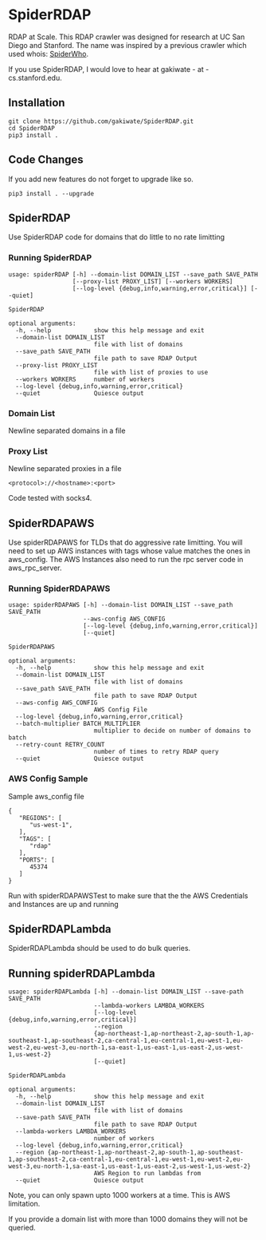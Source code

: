 # SpiderRDAP

RDAP at Scale. This RDAP crawler was designed for research at UC San Diego and Stanford. The name was inspired by a previous crawler which used whois: [SpiderWho](https://github.com/lanrat/SpiderWho).

If you use SpiderRDAP, I would love to hear at gakiwate - at - cs.stanford.edu.

## Installation

```
git clone https://github.com/gakiwate/SpiderRDAP.git
cd SpiderRDAP
pip3 install .
```

## Code Changes

If you add new features do not forget to upgrade like so.

```
pip3 install . --upgrade
```

## SpiderRDAP

Use SpiderRDAP code for domains that do little to no rate limitting

### Running SpiderRDAP

```
usage: spiderRDAP [-h] --domain-list DOMAIN_LIST --save_path SAVE_PATH
                  [--proxy-list PROXY_LIST] [--workers WORKERS]
                  [--log-level {debug,info,warning,error,critical}] [--quiet]

SpiderRDAP

optional arguments:
  -h, --help            show this help message and exit
  --domain-list DOMAIN_LIST
                        file with list of domains
  --save_path SAVE_PATH
                        file path to save RDAP Output
  --proxy-list PROXY_LIST
                        file with list of proxies to use
  --workers WORKERS     number of workers
  --log-level {debug,info,warning,error,critical}
  --quiet               Quiesce output
```

### Domain List

Newline separated domains in a file

### Proxy List

Newline separated proxies in a file

```
<protocol>://<hostname>:<port>
```

Code tested with socks4.

## SpiderRDAPAWS

Use spiderRDAPAWS for TLDs that do aggressive rate limitting.
You will need to set up AWS instances with tags whose
value matches the ones in aws_config. The AWS Instances
also need to run the rpc server code in aws_rpc_server.

### Running SpiderRDAPAWS

```
usage: spiderRDAPAWS [-h] --domain-list DOMAIN_LIST --save_path SAVE_PATH
                     --aws-config AWS_CONFIG
                     [--log-level {debug,info,warning,error,critical}]
                     [--quiet]

SpiderRDAPAWS

optional arguments:
  -h, --help            show this help message and exit
  --domain-list DOMAIN_LIST
                        file with list of domains
  --save_path SAVE_PATH
                        file path to save RDAP Output
  --aws-config AWS_CONFIG
                        AWS Config File
  --log-level {debug,info,warning,error,critical}
  --batch-multiplier BATCH_MULTIPLIER
                        multiplier to decide on number of domains to batch
  --retry-count RETRY_COUNT
                        number of times to retry RDAP query
  --quiet               Quiesce output
```

### AWS Config Sample

Sample aws_config file

```
{
   "REGIONS": [
      "us-west-1",
   ],
   "TAGS": [
      "rdap"
   ],
   "PORTS": [
      45374
   ]
}
```

Run with spiderRDAPAWSTest to make sure that
the the AWS Credentials and Instances are
up and running

## SpiderRDAPLambda

SpiderRDAPLambda should be used to do bulk queries.

## Running spiderRDAPLambda
```
usage: spiderRDAPLambda [-h] --domain-list DOMAIN_LIST --save-path SAVE_PATH
                        --lambda-workers LAMBDA_WORKERS
                        [--log-level {debug,info,warning,error,critical}]
                        --region
                        {ap-northeast-1,ap-northeast-2,ap-south-1,ap-southeast-1,ap-southeast-2,ca-central-1,eu-central-1,eu-west-1,eu-west-2,eu-west-3,eu-north-1,sa-east-1,us-east-1,us-east-2,us-west-1,us-west-2}
                        [--quiet]

SpiderRDAPLambda

optional arguments:
  -h, --help            show this help message and exit
  --domain-list DOMAIN_LIST
                        file with list of domains
  --save-path SAVE_PATH
                        file path to save RDAP Output
  --lambda-workers LAMBDA_WORKERS
                        number of workers
  --log-level {debug,info,warning,error,critical}
  --region {ap-northeast-1,ap-northeast-2,ap-south-1,ap-southeast-1,ap-southeast-2,ca-central-1,eu-central-1,eu-west-1,eu-west-2,eu-west-3,eu-north-1,sa-east-1,us-east-1,us-east-2,us-west-1,us-west-2}
                        AWS Region to run lambdas from
  --quiet               Quiesce output
```

Note, you can only spawn upto 1000 workers at a time. This is AWS limitation.

If you provide a domain list with more than 1000 domains they will not be queried.
